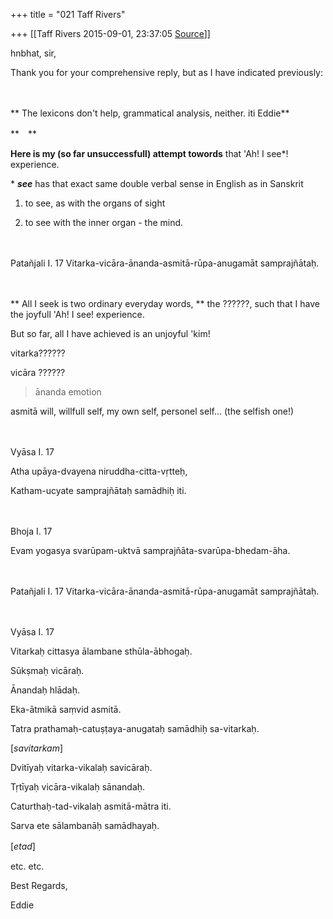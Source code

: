 +++
title = "021 Taff Rivers"

+++
[[Taff Rivers	2015-09-01, 23:37:05 [Source](https://groups.google.com/g/samskrita/c/eYCMppOJsTo)]]



hnbhat, sir,



Thank you for your comprehensive reply, but as I have indicated previously:

　

** The lexicons don't help, grammatical analysis, neither. iti Eddie**

**　**

**Here is my (so far unsuccessfull) attempt towords** that 'Ah! I see\*! experience.



 \* ***see*** has that exact same double verbal sense in English as in Sanskrit

  1. to see, as with the organs of sight

 2. to see with the inner organ - the mind.

　

Patañjali I. 17 Vitarka-vicāra-ānanda-asmitā-rūpa-anugamāt samprajñātaḥ.

　

**  All I seek is two ordinary everyday words, ** the ??????, such that I have the joyfull 'Ah! I see! experience.

 But so far, all I have achieved is an unjoyful 'kim!



 vitarka??????

vicāra  ??????

>  ānanda emotion

 asmitā  will, willfull self, my own self, personel self... (the selfish one!)



　

Vyāsa I. 17

Atha upāya-dvayena niruddha-citta-vṛtteḥ,

Katham-ucyate samprajñātaḥ samādhiḥ iti.

　

Bhoja I. 17

Evam yogasya svarūpam-uktvā samprajñāta-svarūpa-bhedam-āha.

　

Patañjali I. 17 Vitarka-vicāra-ānanda-asmitā-rūpa-anugamāt samprajñātaḥ.

　

Vyāsa I. 17

Vitarkaḥ cittasya ālambane sthūla-ābhogaḥ.

Sūkṣmaḥ vicāraḥ.

Ānandaḥ hlādaḥ.

Eka-ātmikā saṃvid asmitā.

Tatra prathamaḥ-catuṣṭaya-anugataḥ samādhiḥ sa-vitarkaḥ.

\[*savitarkam*\]

Dvitīyaḥ vitarka-vikalaḥ savicāraḥ.

Tṛtīyaḥ vicāra-vikalaḥ sānandaḥ.

Caturthaḥ-tad-vikalaḥ asmitā-mātra iti.

Sarva ete sālambanāḥ samādhayaḥ.

\[*etad*\]　

 etc. etc.



Best Regards,

 Eddie



